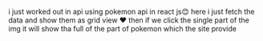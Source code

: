 i just worked out in api using pokemon api in react js😊
here i just fetch the data and show them as grid view ❤️
then if we click the single part of the img it will show tha full of the part of pokemon which the site provide 

